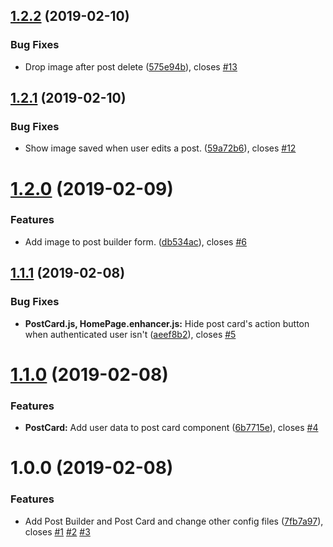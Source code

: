 ## [1.2.2](https://github.com/raulingg/facebook-challenge/compare/v1.2.1...v1.2.2) (2019-02-10)


### Bug Fixes

* Drop image after post delete ([575e94b](https://github.com/raulingg/facebook-challenge/commit/575e94b)), closes [#13](https://github.com/raulingg/facebook-challenge/issues/13)

## [1.2.1](https://github.com/raulingg/facebook-challenge/compare/v1.2.0...v1.2.1) (2019-02-10)


### Bug Fixes

* Show image saved when user edits a post. ([59a72b6](https://github.com/raulingg/facebook-challenge/commit/59a72b6)), closes [#12](https://github.com/raulingg/facebook-challenge/issues/12)

# [1.2.0](https://github.com/raulingg/facebook-challenge/compare/v1.1.1...v1.2.0) (2019-02-09)


### Features

* Add image to post builder form. ([db534ac](https://github.com/raulingg/facebook-challenge/commit/db534ac)), closes [#6](https://github.com/raulingg/facebook-challenge/issues/6)

## [1.1.1](https://github.com/raulingg/facebook-challenge/compare/v1.1.0...v1.1.1) (2019-02-08)


### Bug Fixes

* **PostCard.js, HomePage.enhancer.js:** Hide post card's action button when authenticated user isn't ([aeef8b2](https://github.com/raulingg/facebook-challenge/commit/aeef8b2)), closes [#5](https://github.com/raulingg/facebook-challenge/issues/5)

# [1.1.0](https://github.com/raulingg/facebook-challenge/compare/v1.0.0...v1.1.0) (2019-02-08)


### Features

* **PostCard:** Add user data to post card component ([6b7715e](https://github.com/raulingg/facebook-challenge/commit/6b7715e)), closes [#4](https://github.com/raulingg/facebook-challenge/issues/4)

# 1.0.0 (2019-02-08)


### Features

* Add Post Builder and Post Card and change other config files ([7fb7a97](https://github.com/raulingg/facebook-challenge/commit/7fb7a97)), closes [#1](https://github.com/raulingg/facebook-challenge/issues/1) [#2](https://github.com/raulingg/facebook-challenge/issues/2) [#3](https://github.com/raulingg/facebook-challenge/issues/3)

